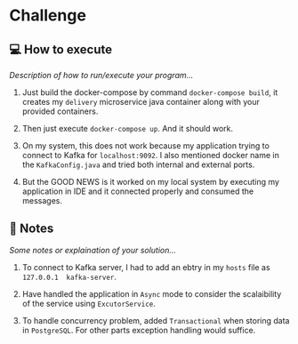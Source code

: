 # Challenge

## :computer: How to execute

_Description of how to run/execute your program..._

1. Just build the docker-compose by command `docker-compose build`, it creates my `delivery` microservice java container along with 
your provided containers.

2. Then just execute `docker-compose up`. And it should work. 

3. On my system, this does not work because my application trying to connect to Kafka for `localhost:9092`. I also mentioned docker 
name in the `KafkaConfig.java` and tried both internal and external ports.

4. But the GOOD NEWS is it worked on my local system by executing my application in IDE and it connected properly and consumed the 
messages. 

## :memo: Notes

_Some notes or explaination of your solution..._

1. To connect to Kafka server, I had to add an ebtry in my `hosts` file as `127.0.0.1  kafka-server`.

2. Have handled the application in `Async` mode to consider the scalaibility of the service using `ExcutorService`. 

3. To handle concurrency problem, added `Transactional` when storing data in `PostgreSQL`. For other parts exception handling would 
suffice.



